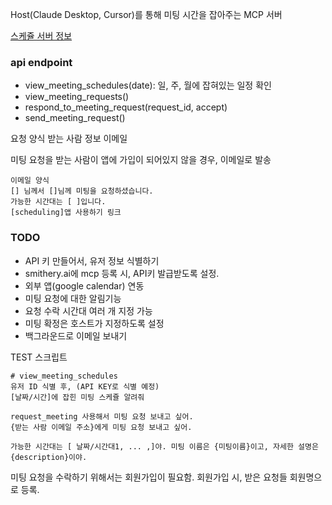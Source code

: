 

Host(Claude Desktop, Cursor)를 통해 미팅 시간을 잡아주는 MCP 서버

[스케쥴 서버 정보](../schedule-server/README.md)


###  api endpoint
- view_meeting_schedules(date): 일, 주, 월에 잡혀있는 일정 확인
- view_meeting_requests()
- respond_to_meeting_request(request_id, accept)
- send_meeting_request()


요청 양식
받는 사람 정보
이메일


미팅 요청을 받는 사람이 앱에 가입이 되어있지 않을 경우, 이메일로 발송
```
이메일 양식
[] 님께서 []님께 미팅을 요청하셨습니다.
가능한 시간대는 [ ]입니다.
[scheduling]앱 사용하기 링크
```

### TODO
- API 키 만들어서, 유저 정보 식별하기
- smithery.ai에 mcp 등록 시, API키 발급받도록 설정.
- 외부 앱(google calendar) 연동
- 미팅 요청에 대한 알림기능
- 요청 수락 시간대 여러 개 지정 가능
- 미팅 확정은 호스트가 지정하도록 설정
- 백그라운드로 이메일 보내기


TEST 스크립트


```
# view_meeting_schedules
유저 ID 식별 후, (API KEY로 식별 예정)
[날짜/시간]에 잡힌 미팅 스케쥴 알려줘
```

```
request_meeting 사용해서 미팅 요청 보내고 싶어.
{받는 사람 이메일 주소}에게 미팅 요청 보내고 싶어.

가능한 시간대는 [ 날짜/시간대1, ... ,]야. 미팅 이름은 {미팅이름}이고, 자세한 설명은 {description}이야.
```

미팅 요청을 수락하기 위해서는 회원가입이 필요함.
회원가입 시, 받은 요청들 회원명으로 등록.
